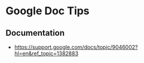 
# Google Doc Tips

## Documentation
- https://support.google.com/docs/topic/9046002?hl=en&ref_topic=1382883

